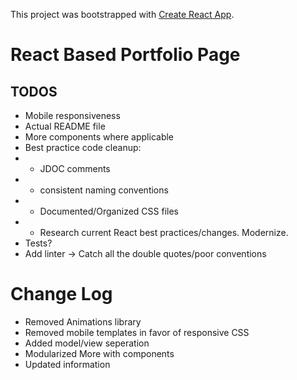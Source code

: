 This project was bootstrapped with [Create React App](https://github.com/facebookincubator/create-react-app).

# React Based Portfolio Page


## TODOS
* Mobile responsiveness
* Actual README file
* More components where applicable
* Best practice code cleanup:
* * JDOC comments
* * consistent naming conventions
* * Documented/Organized CSS files
* * Research current React best practices/changes. Modernize.
* Tests?
* Add linter -> Catch all the double quotes/poor conventions

# Change Log

* Removed Animations library
* Removed mobile templates in favor of responsive CSS
* Added model/view seperation
* Modularized More with components
* Updated information